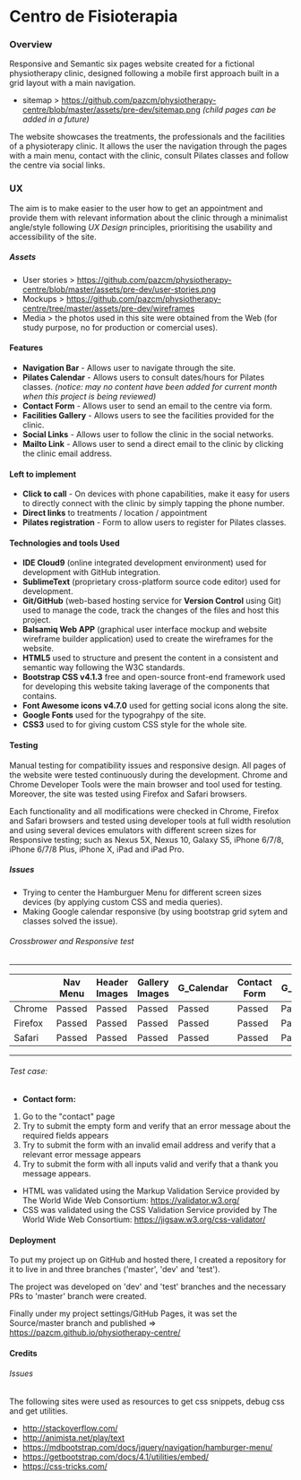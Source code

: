 # Centro de Fisioterapia

### Overview

Responsive and Semantic six pages website created for a fictional physiotherapy clinic, designed following a mobile first approach built in a grid layout with a main navigation.
* sitemap > https://github.com/pazcm/physiotherapy-centre/blob/master/assets/pre-dev/sitemap.png _(child pages can be added in a future)_
 
The website showcases the treatments, the professionals and the facilities of a physioterapy clinic. It allows the user the navigation through the pages with a main menu, contact with the clinic, consult Pilates classes and follow the centre via social links.

### UX

The aim is to make easier to the user how to get an appointment and provide them with relevant information about the clinic through a minimalist angle/style following _UX Design_ principles, prioritising the usability and accessibility of the site.

##### Assets
- User stories > https://github.com/pazcm/physiotherapy-centre/blob/master/assets/pre-dev/user-stories.png
- Mockups > https://github.com/pazcm/physiotherapy-centre/tree/master/assets/pre-dev/wireframes
- Media > the photos used in this site were obtained from the Web (for study purpose, no for production or comercial uses).

#### Features

- **Navigation Bar** - Allows user to navigate through the site.
- **Pilates Calendar** - Allows users to consult dates/hours for Pilates classes. _(notice: may no content have been added for current month when this project is being reviewed)_
- **Contact Form** - Allows user to send an email to the centre via form.
- **Facilities Gallery** - Allows users to see the facilities provided for the clinic.
- **Social Links** - Allows user to follow the clinic in the social networks. 
- **Mailto Link** - Allows user to send a direct email to the clinic by clicking the clinic email address.

#### Left to implement

- **Click to call** - On devices with phone capabilities, make it easy for users to directly connect with the clinic by simply tapping the phone number. 
- **Direct links** to treatments / location / appointment 
- **Pilates registration** - Form to allow users to register for Pilates classes.

#### Technologies and tools Used
- **IDE Cloud9** (online integrated development environment) used for development with GitHub integration.
- **SublimeText** (proprietary cross-platform source code editor) used for development.
- **Git/GitHub** (web-based hosting service for __Version Control__ using Git) used to manage the code, track the changes of the files and host this project.
- **Balsamiq Web APP** (graphical user interface mockup and website wireframe builder application) used to create the wireframes for the website.
- **HTML5** used to structure and present the content in a consistent and semantic way following the W3C standards.
- **Bootstrap CSS v4.1.3** free and open-source front-end framework used for developing this website taking laverage of the components that contains.
- **Font Awesome icons  v4.7.0** used for getting social icons along the site.
- **Google Fonts** used for the typograhpy of the site.
- **CSS3** used to for giving custom CSS style for the whole site.

#### Testing
Manual testing for compatibility issues and responsive design. All pages of the website were tested continuously during the development. Chrome and Chrome Developer Tools were the main browser and tool used for testing. Moreover, the site was tested using Firefox and Safari browsers.

Each functionality and all modifications were checked in Chrome, Firefox and Safari browsers and tested using developer tools at full width resolution and using several devices emulators with different screen sizes for Responsive testing; such as Nexus 5X, Nexus 10, Galaxy S5, iPhone 6/7/8, iPhone 6/7/8 Plus, iPhone X, iPad and iPad Pro. 


##### Issues
- Trying to center the Hamburguer Menu for different screen sizes devices (by applying custom CSS and media queries). 
- Making Google calendar responsive (by using bootstrap grid sytem and classes solved the issue).


###### Crossbrower and Responsive test
* * *

|         | Nav Menu | Header Images | Gallery Images | G_Calendar | Contact Form | G_Map | Mailto | Typography | Footer |
|---------| -------- | ------------- | -------------- | -----------| -------------| ------| -------| ---------- | ------ |
| Chrome  | Passed   | Passed	       | Passed	        | Passed	    | Passed	      | Passed| Passed	| Passed	    | Passed	|	
| Firefox | Passed	  | Passed	       | Passed	        | Passed	    | Passed	      | Passed| Passed	| Passed	    | Passed	|
| Safari  | Passed	  | Passed	       | Passed	        | Passed	    | Passed	      | Passed| Passed	| Passed	    | Passed	|
* * *

###### Test case:
- __Contact form:__
1. Go to the "contact" page
2. Try to submit the empty form and verify that an error message about the required fields appears
3. Try to submit the form with an invalid email address and verify that a relevant error message appears
4. Try to submit the form with all inputs valid and verify that a thank you message appears.


- HTML was validated using the Markup Validation Service provided by The World Wide Web Consortium: https://validator.w3.org/
- CSS was validated using the CSS Validation Service provided by The World Wide Web Consortium: https://jigsaw.w3.org/css-validator/ 


#### Deployment
To put my project up on GitHub and hosted there, I created a repository for it to live in and three branches ('master', 'dev' and 'test').


The project was developed on 'dev' and 'test' branches and the necessary PRs to 'master' branch were created.


Finally under my project settings/GitHub Pages, it was set the Source/master branch and published =>
https://pazcm.github.io/physiotherapy-centre/

#### Credits

###### Issues
The following sites were used as resources to get css snippets, debug css and get utilities.

- http://stackoverflow.com/ 
- http://animista.net/play/text
- https://mdbootstrap.com/docs/jquery/navigation/hamburger-menu/
- https://getbootstrap.com/docs/4.1/utilities/embed/
- https://css-tricks.com/
